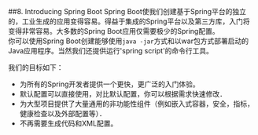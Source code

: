 ##8. Introducing Spring Boot
Spring Boot使我们创建基于Spring平台的独立的，工业生成的应用变得容易。得益于集成的Spring平台以及第三方库，入门将变得非常容易。大多数的Spring
Boot应用仅需要极少的Spring配置。  
你可以使用Spring Boot创建能够使用`java -jar`方式和以war包方式部署启动的Java应用程序。当然我们还提供运行'spring script'的命令行工具。

我们的目标如下：
* 为所有的Spring开发者提供一个更快，更广泛的入门体验。
* 默认配置可以直接使用，对比默认配置，你可以根据需求快速修改．
* 为大型项目提供了大量通用的非功能性组件（例如嵌入式容器，安全，指标，健康检查以及外部配置等）．
* 不再需要生成代码和XML配置。